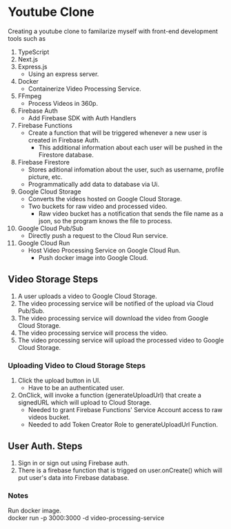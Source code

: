 # Youtube Clone
Creating a youtube clone to familarize myself with front-end development tools such as 
1. TypeScript
2. Next.js
3. Express.js
    - Using an express server.
4. Docker
    - Containerize Video Processing Service.
5. FFmpeg
    - Process Videos in 360p.
6. Firebase Auth
    - Add Firebase SDK with Auth Handlers
7. Firebase Functions
    -  Create a function that will be triggered whenever a new user is created in Firebase Auth.
        - This additional information about each user will be pushed in the Firestore database.
8. Firebase Firestore
    - Stores aditional infomation about the user, such as username, profile picture, etc.
    - Programmatically add data to database via Ui.
9. Google Cloud Storage
    - Converts the videos hosted on Google Cloud Storage.
    - Two buckets for raw video and processed video.
        - Raw video bucket has a notification that sends the file name as a json, so the program knows the file to process.
10. Google Cloud Pub/Sub
    - Directly push a request to the Cloud Run service.
11. Google Cloud Run
    - Host Video Processing Service on Google Cloud Run.
        - Push docker image into Google Cloud.

## Video Storage Steps
1. A user uploads a video to Google Cloud Storage.
2. The video processing service will be notified of the upload via Cloud Pub/Sub.
3. The video processing service will download the video from Google Cloud Storage.
4. The video processing service will process the video.
5. The video processing service will upload the processed video to Google Cloud Storage.

### Uploading Video to Cloud Storage Steps
1. Click the upload button in UI.
    - Have to be an authenticated user.
2. OnClick, will invoke a function (generateUploadUrl) that create a signedURL which will upload to Cloud Storage.
    - Needed to grant Firebase Functions' Service Account access to raw videos bucket.
    - Needed to add Token Creator Role to generateUploadUrl Function.

## User Auth. Steps
1. Sign in or sign out using Firebase auth.
2. There is a firebase function that is trigged on user.onCreate() which will put user's data into Firebase database.


### Notes

Run docker image.\
docker run -p 3000:3000 -d video-processing-service
